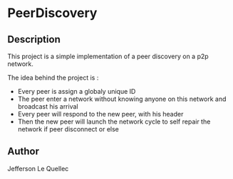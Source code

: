 # PeerDiscovery

## Description

This project is a simple implementation of a peer discovery on a p2p network.

The idea behind the project is :
- Every peer is assign a globaly unique ID
- The peer enter a network without knowing anyone on this network and broadcast his arrival
- Every peer will respond to the new peer, with his header
- Then the new peer will launch the network cycle to self repair the network if peer disconnect or else

## Author

Jefferson Le Quellec

